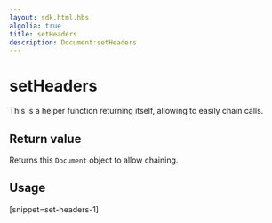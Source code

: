 ```yaml
---
layout: sdk.html.hbs
algolia: true
title: setHeaders
description: Document:setHeaders
---
```


  

# setHeaders
This is a helper function returning itself, allowing to easily chain calls.


## Return value

Returns this `Document` object to allow chaining.

## Usage

[snippet=set-headers-1]
